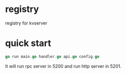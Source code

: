 # registry
registry for kvserver

# quick start
```go
go run main.go handler.go api.go config.go
```
It will run rpc server in 5200 and run http server in 5201. 
